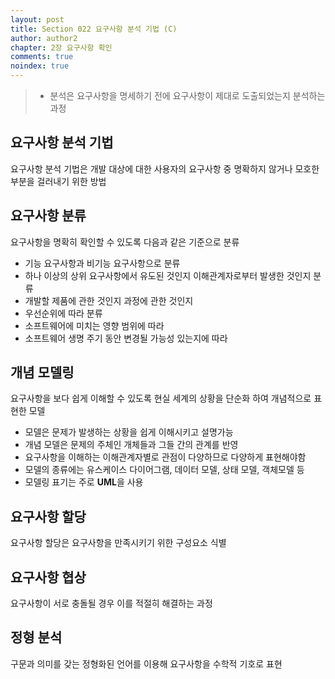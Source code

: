 ```yaml
---
layout: post
title: Section 022 요구사항 분석 기법 (C)
author: author2
chapter: 2장 요구사항 확인
comments: true
noindex: true
---
```

>- 분석은 요구사항을 명세하기 전에 요구사항이 제대로 도출되었는지 분석하는 과정

## 요구사항 분석 기법

요구사항 분석 기법은 개발 대상에 대한 사용자의 요구사항 중 명확하지 않거나 모호한 부분을 걸러내기 위한 방법

## 요구사항 분류

요구사항을 명확히 확인할 수 있도록 다음과 같은 기준으로 분류

- 기능 요구사항과 비기능 요구사항으로 분류
- 하나 이상의 상위 요구사항에서 유도된 것인지 이해관계자로부터 발생한 것인지 분류
- 개발할 제품에 관한 것인지 과정에 관한 것인지
- 우선순위에 따라 분류
- 소프트웨어에 미치는 영향 범위에 따라
- 소프트웨어 생명 주기 동안 변경될 가능성 있는지에 따라

## 개념 모델링

요구사항을 보다 쉽게 이해할 수 있도록 현실 세계의 상황을 단순화 하여 개념적으로 표현한 모델

- 모델은 문제가 발생하는 상황을 쉽게 이해시키고 설명가능
- 개념 모델은 문제의 주체인 개체들과 그들 간의 관계를 반영
- 요구사항을 이해하는 이해관계자별로 관점이 다양하므로 다양하게 표현해야함
- 모델의 종류에는 유스케이스 다이어그램, 데이터 모델, 상태 모델, 객체모델 등
- 모델링 표기는 주로 **UML**을 사용

## 요구사항 할당

요구사항 할당은 요구사항을 만족시키기 위한 구성요소 식별

## 요구사항 협상

요구사항이 서로 충돌될 경우 이를 적절히 해결하는 과정

## 정형 분석

구문과 의미를 갖는 정형화된 언어를 이용해 요구사항을 수학적 기호로 표현

